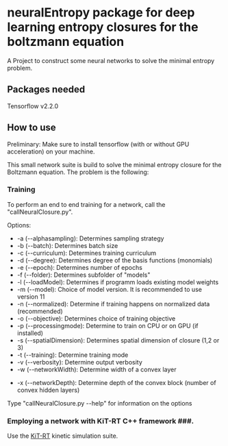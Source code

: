 # neuralEntropy package for deep learning entropy closures for the boltzmann equation

A Project to construct some neural networks to solve the minimal entropy problem. 

## Packages needed

Tensorflow v2.2.0

## How to use ## 

Preliminary: Make sure to install tensorflow (with or without GPU acceleration) on your machine. 

This small network suite is build to solve the minimal entropy closure for the Boltzmann equation. 
The problem is the following: 
	
### Training ### 

To perform an end to end training for a network, call the "callNeuralClosure.py".

Options: 

* -a (--alphasampling): Determines sampling strategy
* -b (--batch): Determines batch size
* -c (--curriculum): Determines training curriculum
* -d (--degree): Determines degree of the basis functions (monomials)
* -e (--epoch): Determines number of epochs
* -f (--folder): Determines subfolder of "models"
* -l (--loadModel): Determines if programm loads existing model weights
* -m (--model): Choice of model version. It is recommended to use version 11
* -n (--normalized): Determine if training happens on normalized data (recommended)
* -o (--objective): Determines choice of training objective
* -p (--processingmode): Determine to train on CPU or on GPU (if installed)
* -s (--spatialDimension): Determines spatial dimension of closure (1,2 or 3)
* -t (--training): Determine training mode
* -v (--verbosity): Determine output verbosity
* -w (--networkWidth): Determine width of a convex layer
+ -x (--networkDepth): Determine depth of the convex block (number of convex hidden layers)

Type  "callNeuralClosure.py --help" for information on the options

### Employing a network with KiT-RT C++ framework ###.

Use the [KiT-RT](https://github.com/CSMMLab/KiT-RT) kinetic simulation suite. 

